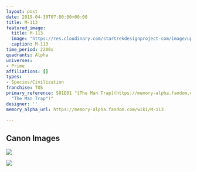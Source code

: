 ```yaml
---
layout: post
date: 2019-04-30T07:00:00+00:00
title: M-113
featured_image:
  title: M-113
  image: "https://res.cloudinary.com/startrekdesignproject-com/image/upload/v1556643349/M-113.png"
  caption: M-113
time_period: 2200s
quadrants: Alpha
universes:
- Prime
affiliations: []
types:
- Species/Civilization
franchise: TOS
primary_reference: S01E01 "[The Man Trap](https://memory-alpha.fandom.com/wiki/The_Man_Trap
  "The Man Trap")"
designer: ''
memory_alpha_url: https://memory-alpha.fandom.com/wiki/M-113

---
```

## Canon Images

![](https://res.cloudinary.com/startrekdesignproject-com/image/upload/v1556643349/TOS_ManTrap_M-113_1.jpg)

![](https://res.cloudinary.com/startrekdesignproject-com/image/upload/v1556643349/TOS_ManTrap_M-113_2.jpg)